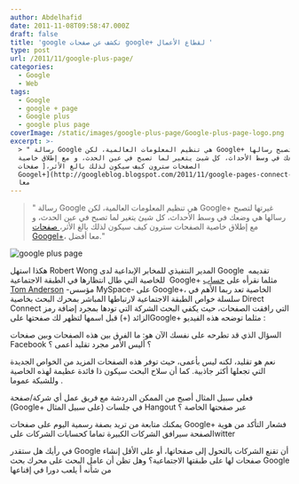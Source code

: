 ```yaml
---
author: Abdelhafid
date: 2011-11-08T09:58:47.000Z
draft: false
title: 'google تكشف عن صفحات google+ لقطاع الأعمال '
type: post
url: /2011/11/google-plus-page/
categories:
  - Google
  - Web
tags:
  - Google
  - google + page
  - Google plus
  - google plus page
coverImage: /static/images/google-plus-page/Google-plus-page-logo.png
excerpt: >-
  > " رسالة Google هي تنظيم المعلومات العالمية، لكن Google+ غيرتها لتصبح رسالها
  هي وضعك في وسط الأحداث، كل شيئ يتغير لما تصبح في عين الحدث، و مع إطلاق خاصية
  الصفحات سترون كيف سيكون لذلك بالغ الأثر،[ صفحات
  Googel+](http://googleblog.blogspot.com/2011/11/google-pages-connect-with-all-things.html)،
  معا
---
```

> " رسالة Google هي تنظيم المعلومات العالمية، لكن Google+ غيرتها لتصبح رسالها هي وضعك في وسط الأحداث، كل شيئ يتغير لما تصبح في عين الحدث، و مع إطلاق خاصية الصفحات سترون كيف سيكون لذلك بالغ الأثر،[ صفحات Googel+](http://googleblog.blogspot.com/2011/11/google-pages-connect-with-all-things.html)، معا أفضل."

![google plus page](/static/images/google-plus-page/Google-plus-page-logo.png)

هكذا استهل Robert Wong المدير النتفيذي للمخابر الإبداعية لدى Google  تقديمه للخاصية التي طال انتظارها في الطبقة الاجتماعية  Google+ مثلما نقرأه على [حساب Tom Anderson](https://plus.google.com/u/0/112063946124358686266/posts/J4UHsyHSZjY) -مؤسس MySpace- على Google+، الخاصية تعد ربما الأهم في سلسلة خواص الطبقة الاجتماعية لارتباطها المباشر بمحرك البحث بخاصية Direct Connect التي رافقت الصفحات، حيث يكفي البحث الشركة التي تودها بمجرد إضافة رمز الزائد (+) قبل اسمها لتظهر لك صفحتها علىGoogle+ مثلما توضحه هذه الفيديو :

السؤال الذي قد تطرحه على نفسك الآن هو: ما الفرق بين هذه الصفحات وبين صفحات Facebook ؟ أليس الأمر مجرد تقليد أعمى ؟

نعم هو تقليد، لكنه ليس بأعمى، حيث توفر هذه الصفحات المزيد من الخواص الجديدة التي تجعلها أكثر جاذبية. كما أن سلاح البحث سيكون ذا فائدة عظيمة لهذه الخاصية وللشبكة عموما .

فعلى سبيل المثال أصبح من الممكن الدردشة مع فريق عمل أي شركة/صفحة  (Google+ على سبيل المثال) في جلسات Hangout عبر صفحتها الخاصة ؟

يمكنك متابعة من تريد بصفة رسمية اليوم على صفحات Google+ فشعار التأكد من هوية الصفحة سيرافق الشركات الكبيرة تماما كحسابات الشركات علىwitter

في رأيك هل ستقدر Google أن تقنع الشركات بالتحول إلى صفحاتها، أو على الأقل إنشاء صفحات لها على طبقتها الاجتماعية؟ وهل تظن أن عامل البحث على محرك بحث Google من شأنه أ يلعب دورا في إقناعها
